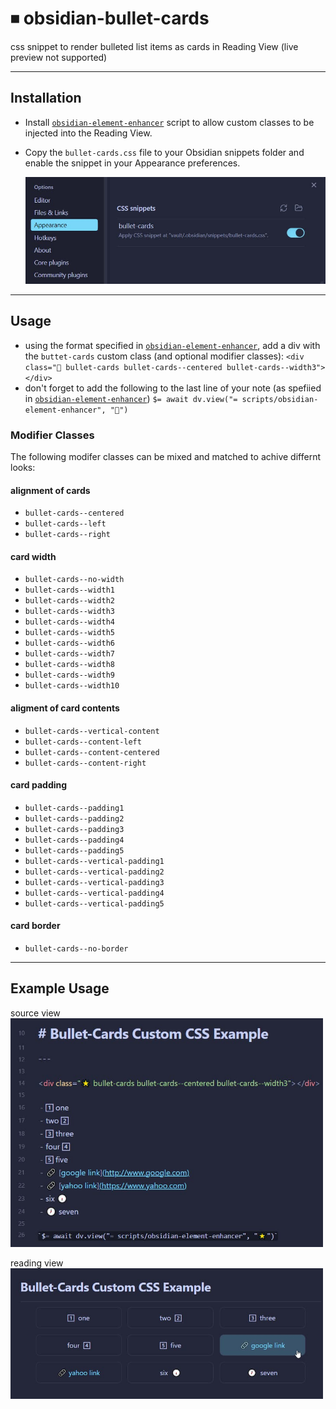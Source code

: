 # ⏹ obsidian-bullet-cards
css snippet to render bulleted list items as cards in Reading View (live preview not supported)

---

## Installation

- Install [`obsidian-element-enhancer`](https://github.com/jparkerweb/obsidian-element-enhancer) script to allow custom classes to be injected into the Reading View.
- Copy the `bullet-cards.css` file to your Obsidian snippets folder and enable the snippet in your Appearance preferences.
  
  <img src="./docs/bullet-cards--enable.jpg" width="600">

---

## Usage

- using the format specified in [`obsidian-element-enhancer`](https://github.com/jparkerweb/obsidian-element-enhancer), add a div with the `buttet-cards` custom class (and optional modifier classes):
  `<div class="🌟 bullet-cards bullet-cards--centered bullet-cards--width3"></div>`
- don't forget to add the following to the last line of your note (as spefiied in [`obsidian-element-enhancer`](https://github.com/jparkerweb/obsidian-element-enhancer))
  `$= await dv.view("= scripts/obsidian-element-enhancer", "🌟")`

### Modifier Classes

The following modifer classes can be mixed and matched to achive differnt looks:

#### alignment of cards

- `bullet-cards--centered`
- `bullet-cards--left`
- `bullet-cards--right`

#### card width

- `bullet-cards--no-width`
- `bullet-cards--width1`
- `bullet-cards--width2`
- `bullet-cards--width3`
- `bullet-cards--width4`
- `bullet-cards--width5`
- `bullet-cards--width6`
- `bullet-cards--width7`
- `bullet-cards--width8`
- `bullet-cards--width9`
- `bullet-cards--width10`

#### aligment of card contents
- `bullet-cards--vertical-content`
- `bullet-cards--content-left`
- `bullet-cards--content-centered`
- `bullet-cards--content-right`

#### card padding
- `bullet-cards--padding1`
- `bullet-cards--padding2`
- `bullet-cards--padding3`
- `bullet-cards--padding4`
- `bullet-cards--padding5`
- `bullet-cards--vertical-padding1`
- `bullet-cards--vertical-padding2`
- `bullet-cards--vertical-padding3`
- `bullet-cards--vertical-padding4`
- `bullet-cards--vertical-padding5`

#### card border
- `bullet-cards--no-border`

---

## Example Usage

  source view  
  <img src="./docs/bullet-cards--example--source-view.jpg" width="500">

  reading view  
  <img src="./docs/bullet-cards--example--reading-view.jpg" width="500"> 
